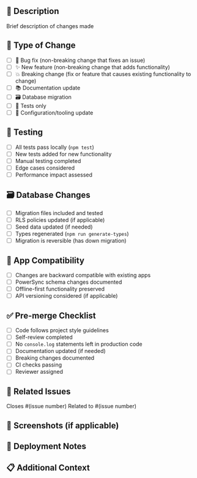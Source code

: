 ## 📝 Description

Brief description of changes made

## 🔧 Type of Change

- [ ] 🐛 Bug fix (non-breaking change that fixes an issue)
- [ ] ✨ New feature (non-breaking change that adds functionality)
- [ ] 💥 Breaking change (fix or feature that causes existing functionality to change)
- [ ] 📚 Documentation update
- [ ] 🗃️ Database migration
- [ ] 🧪 Tests only
- [ ] 🔧 Configuration/tooling update

## 🧪 Testing

- [ ] All tests pass locally (`npm test`)
- [ ] New tests added for new functionality
- [ ] Manual testing completed
- [ ] Edge cases considered
- [ ] Performance impact assessed

## 🗃️ Database Changes

- [ ] Migration files included and tested
- [ ] RLS policies updated (if applicable)
- [ ] Seed data updated (if needed)
- [ ] Types regenerated (`npm run generate-types`)
- [ ] Migration is reversible (has down migration)

## 📱 App Compatibility

- [ ] Changes are backward compatible with existing apps
- [ ] PowerSync schema changes documented
- [ ] Offline-first functionality preserved
- [ ] API versioning considered (if applicable)

## ✅ Pre-merge Checklist

- [ ] Code follows project style guidelines
- [ ] Self-review completed
- [ ] No `console.log` statements left in production code
- [ ] Documentation updated (if needed)
- [ ] Breaking changes documented
- [ ] CI checks passing
- [ ] Reviewer assigned

## 🔗 Related Issues

Closes #(issue number)
Related to #(issue number)

## 📸 Screenshots (if applicable)

<!-- Add screenshots for UI changes -->

## 🚀 Deployment Notes

<!-- Any special instructions for deployment -->

## 📋 Additional Context

<!-- Add any other context about the PR here -->
